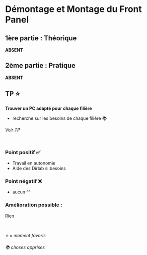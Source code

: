 
  

# Démontage et Montage du Front Panel

  

  

## 1ère partie : Théorique

  
**ABSENT**
  
  

## 2ème partie : Pratique 

  
**ABSENT**

  
## TP ⭐️ 

**Trouver un PC adapté pour chaque filière**

- recherche sur les besoins de chaque filière 📚


*[Voir TP](https://github.com/Thhhe0/hardware/blob/main/TP/TP1.md)*

<br>

  

### Point positif ✅

- Travail en autonomie
- Aide des Dirlab si besoins

  

### Point négatif ❌

- aucun ^^

  

### Amélioration possible :

  Rien

<br>

  

*⭐️ = moment favoris*

  

*📚 choses apprises*
